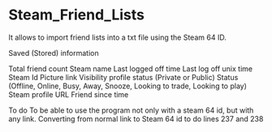 # Steam_Friend_Lists

It allows to import friend lists into a txt file using the Steam 64 ID.

Saved (Stored) information

Total friend count
Steam name
Last logged off time
Last log off unix time
Steam Id 
Picture link
Visibility profile status (Private or Public)
Status (Offline, Online, Busy, Away, Snooze, Looking to trade, Looking to play)
Steam profile URL 
Friend since time

To do
To be able to use the program not only with a steam 64 id, but with any link.
Converting from normal link to Steam 64 id
to do lines 237 and 238
